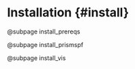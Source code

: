 # Installation {#install}

@subpage install_prereqs

@subpage install_prismspf

@subpage install_vis
